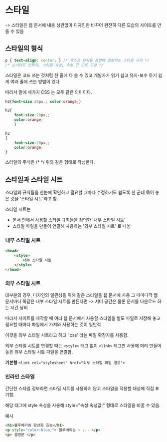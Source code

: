 # 스타일

-> 스타일은 웹 문서에 내용 상관없이 디자인만 바꾸어 완전히 다른 모습의 사이트를 만들 수 있음

## 스타일의 형식

```css
p { text-align: center; } /* 텍스트 단락을 중앙에 정렬하는 스타일 규칙 */
/* 순서대로 선택자, 스타일 속성, 속성 값 으로 구성 */
```

스타일은 코드 쓰는 것처럼 한 줄에 다 쓸 수 있고
개발자가 읽기 쉽고 유지-보수 하기 쉽게 여러 줄에 쓰는 방법이 있다

따라서 밑에 세가지 CSS 는 모두 같은 의미이다.

```css
h2{font-size:20px,; color:orange;}
```
```css
h2{
    font-size:20px,;
    color:orange;
    }
```
```css
h2
{
    font-size:20px,;
    color:orange;
}
```

스타일의 주석은 /* */ 위와 같은 형태로 작성한다.


## 스타일과 스타일 시트

스타일의 규칙들을 한눈에 확인하고 필요할 때마다 수정하기도 쉽도록 한 군데 묶어 놓은 것을 '스타일 시트'라고 함.

스타일 시트는
- 문서 안에서 사용할 스타일 규칙들을 정의한 '내부 스타일 시트'
- 스타일 파일을 만들어 연결해 사용하는 '외부 스타일 시트'
로 나뉨

### 내부 스타일 시트
```html
<head>
    <style>
        내부 스타일 시트
    </style>
</head>
```

### 외부 스타일 시트

대부분의 경우, 디자인의 일관성을 위해 같은 스타일을 웹 문서에 사용
그 때마다각 웹 문서마다 똑같은 내부 스타일 시트를 만든다면 -> 서버 공간은 물론 문서를 다운로드 하는 시간 낭비

따라서 사이트를 제작할 때 여러 웹 문서에서 사용할 스타일을 별도 파일로 저장해 놓고 필요할 때마다 파일에서 가져와 사용하는 것이 일반적

이것을 외부 스타일 시트라고 하고 '.css' 라는 파일 확장자를 사용함.

외부 스타일 시트를 연결할 때는 `<style>` 태그 없이
`<link>` 태그만 사용해 미리 만들어 놓은 외부 스타일 시트 파일을 연결함.

**기본형** `<link rel="stylesheet" href="외부 스타일 파일 경로">`

### 인라인 스타일

간단한 스타일 정보라면 스타일 시트를 사용하지 않고 스타일을 적용할 대상에 직접 표기함.

해당 태그에 style 속성을 사용해 style="속성:속성값;" 형태로 스타일을 바꿀 수 있음.

예시
```html
<h1>블루베리와 항산화 효능</h1>
<p style="color:blue;"> 블루베리는 ~ ... </p>
<p> 설명문 </p>
```
